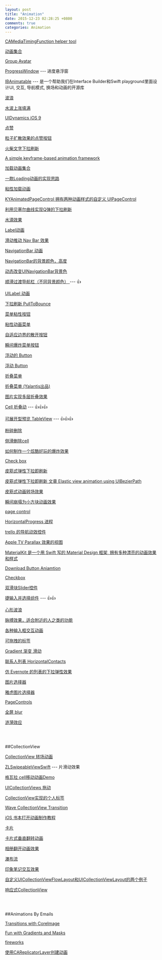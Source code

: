 ```yaml
---
layout: post
title: "Animation"
date: 2015-12-23 02:28:25 +0800
comments: true
categories: Animation
---
```


[ CAMediaTimingFunction helper tool ](https://github.com/keefo/CATweaker)

[ 动画集合 ](https://github.com/cjwirth/awesome-ios-ui)

[Group Avatar](https://github.com/ttmdung203/MDGroupAvatarView)

[ProgressWindow](https://github.com/luowenxing/WXProgressWindow) --- 进度悬浮窗

[IBAnimatable](https://github.com/JakeLin/IBAnimatable/blob/master/Documentation/README.zh.md) --- 是一个帮助我们在Interface Builder和Swift playground里面设计UI, 交互, 导航模式, 换场和动画的开源库

[ 波浪 ](https://github.com/antiguab/BAFluidView)

[ 水波上涨填满 ](https://github.com/poolqf/FillableLoaders)

[ UIDynamics iOS 9 ](https://github.com/FancyPixel/BallSwift)

[ 点赞 ](https://github.com/okmr-d/DOFavoriteButton)

[粒子扩散效果的点赞按钮](https://github.com/dgytdhy/DGThumbUpButton)

[火柴文字下拉刷新](https://github.com/Fnoz/FNMatchPull)

[ A simple keyframe-based animation framework ](https://github.com/IFTTT/RazzleDazzle)

[ 加载动画集合 ](https://github.com/ninjaprox/NVActivityIndicatorView)

[ 一款Loading动画的实现思路 ](http://www.cocoachina.com/ios/20151202/14532.html)

[ 粘性加载动画 ](https://github.com/yoavlt/LiquidLoader)

[KYAnimatedPageControl 拥有两种动画样式的自定义 UIPageControl](https://github.com/KittenYang/KYAnimatedPageControl)

[利用贝塞尔曲线实现Q弹的下拉刷新](http://pandara.xyz/2015/10/29/jelly_refresh/?hmsr=toutiao.io&utm_medium=toutiao.io&utm_source=toutiao.io)

[水滴效果](https://github.com/PandaraWen/WaterDropViewDemo)

[ Label动画 ](https://github.com/overboming/ZCAnimatedLabel)

[滑动推动 Nav Bar 效果](https://github.com/andreamazz/AMScrollingNavbar)

[ NavigationBar 动画 ](https://github.com/gmertk/BusyNavigationBar)

[ NavigationBar的背景颜色，高度 ](https://github.com/ltebean/LTNavigationBar)

[ 动态改变UINavigationBar背景色 ](https://github.com/DanisFabric/RainbowNavigation/blob/master/README_CN.md)

[ 顺滑过渡导航栏（不同背景颜色） ](https://github.com/MoZhouqi/KMNavigationBarTransition) --- 👍

[ UILabel 动画 ](https://github.com/overboming/ZCAnimatedLabel)

[ 下拉刷新 PullToBounce ](https://github.com/entotsu/PullToBounce)

[ 菜单粘性按钮 ](https://github.com/yoavlt/LiquidFloatingActionButton)

[粘性动画菜单](https://github.com/yannickl/FlowingMenu)

[自适应边界的散开按钮](https://github.com/liuzhiyi1992/SpreadButton)

[瞬间爆炸菜单按钮](https://github.com/Nightonke/VHBoomMenuButton)

[浮动的 Button](https://github.com/noppefoxwolf/FlowBarButtonItem?utm_campaign=This%2BWeek%2Bin%2BSwift&utm_medium=web&utm_source=This_Week_in_Swift_71)

[浮动 Button](https://github.com/tinymind/LSFloatingActionMenu)

[折叠菜单](https://github.com/Yalantis/Context-Menu.iOS)

[折叠菜单 (Yalantis出品)](https://github.com/Yalantis/Persei)

[图片实现多层折叠效果](http://www.cocoachina.com/ios/20160104/14858.html)

[Cell 折叠动](https://github.com/Ramotion/folding-cell) --- 👍👍👍

[可展开型预览 TableView](https://github.com/liuzhiyi1992/ZYThumbnailTableView) --- 👍👍👍

[ 粉碎删除 ](https://github.com/MartinRGB/MTMaterialDelete)

[ 侧滑删除cell ](https://github.com/SergioChan/SCTableViewCell)

[ 如何制作一个炫酷好玩的爆炸效果 ](http://xxycode.com/ru-he-zhi-zuo-ge-xuan-ku-hao-wan-de-bao-zha-xiao-guo-2/)

[ Check box ](https://github.com/Boris-Em/BEMCheckBox)

[ 皮筋式弹性下拉即刷新 ](https://github.com/gontovnik/DGElasticPullToRefresh)

[皮筋式弹性下拉即刷新 文章 Elastic view animation using UIBezierPath ](http://iostuts.io/2015/10/17/elastic-bounce-using-uibezierpath-and-pan-gesture/)

[皮筋式动画转场效果](https://github.com/lkzhao/ElasticTransition)

[ 瞬间崩塌为小方块动画效果 ](https://github.com/Yalantis/StarWars.iOS)

[ page control ](https://github.com/TBXark/TKRubberIndicator)

[ HorizontalProgress 进程 ](https://github.com/AliThink/HorizontalProgress)

[ trello 的导航动效控件 ](https://github.com/SergioChan/SCTrelloNavigation)

[ Apple TV Parallax 效果的视图 ](https://github.com/DroidsOnRoids/MPParallaxView)

[ MaterialKit 是一个用 Swift 写的 Material Design 框架, 拥有多种漂亮的动画效果和样式 ](https://github.com/CosmicMind/MaterialKit)

[ Download Button Aniamtion ](https://github.com/Guidebook/gbkui-button-progress-view)

[Checkbox](https://github.com/vladislav-k/VKCheckbox)

[双滑块Slider控件](https://github.com/Magic-Unique/DoubleThumbSlider)

[捷输入并选择组件](https://github.com/Ramotion/reel-search) --- 👍👍

[心形波浪](https://github.com/AfryMask/AFWaveView)

[脉搏效果，适合附近的人之类的功能](https://github.com/shu223/Pulsator)

[各种输入框交互动画](https://github.com/mukyasa/MMTextFieldEffects)

[可拖拽的标签](https://github.com/lovels/LBTagView)

[Gradient 渐变 滑动](https://github.com/hyperoslo/Hue#user-content-gradients-1)

[联系人列表 HorizontalContacts](https://github.com/manuelescrig/MEVHorizontalContacts)

[仿 Evernote 的列表的下拉弹性效果](https://github.com/imwangxuesen/EvernoteAnimation)

[图片选择器](https://github.com/cbangchen/CBImagePicker)

[雅虎图片选择器](https://github.com/yahoo/YangMingShan)

[PageControls](https://github.com/popwarsweet/PageControls)

[全屏 blur](https://github.com/edwinbosire/SwiflyOverlay)

[涟漪效应](https://github.com/alsedi/RippleEffectView)

<br />
<br />

##CollectionView

[ CollectionView 转场动画 ](https://github.com/CezaryKopacz/CKWaveCollectionViewTransition)

[ZLSwipeableViewSwift](https://github.com/zhxnlai/ZLSwipeableViewSwift) --- 片滑动效果

[ 格瓦拉 cell移动动画Demo ](https://github.com/nathanwhy/HYAwesomeTransition)

[ UICollectionViews 拖动 ](https://github.com/nshintio/uicollectionview-reordering)

[ CollectionView实现的个人标签 ](https://github.com/alienjun/MyTags)

[ Wave CollectionView Transition ](https://github.com/CezaryKopacz/CKWaveCollectionViewTransition)

[ iOS 书本打开动画制作教程 ](http://t.cn/Rybxgpy?u=1783821582&amp;amp;amp;amp;amp;amp;m=3885611247173418&amp;amp;amp;amp;amp;amp;cu=1783821582)

[ 卡片 ](https://github.com/zhxnlai/ZLSwipeableViewSwift)

[ 卡片式垂直翻转动画 ](https://github.com/seedante/CardAnimation)

[ 相册翻开动画效果 ](https://github.com/seedante/SDECollectionViewAlbumTransition)

[ 瀑布流 ](https://github.com/demonnico/PinterestSwift)

[ 印象笔记交互效果 ](http://allsome.love/yin-xiang-bi-ji-jiao-hu-xiao-guo-de-shi-xian/?u=1783821582&amp;m=3905429706568663&amp;cu=1783821582&amp;ru=2029464644&amp;rm=3905408588445881)

[自定义UICollectionViewFlowLayout和UICollectionViewLayout的两个例子](https://github.com/SmallLang/UICollectionViewLayoutDemo)

[响应式CollectionView](https://medium.com/@victor_wang/build-your-cells-in-a-way-of-lego-fbf6a1133bb1#.eh7fkk93s)

<br />
<br />


##Animations By Emails

[Transitions with CoreImage](http://www.ios-animations-by-emails.com/posts/2015-may#tutorial)

[Fun with Gradients and Masks](http://ios-animations-by-emails.com/posts/2015-july)

[fireworks](http://ios-animations-by-emails.com/posts/2015-november)

[使用CAReplicatorLayer创建动画](http://www.jianshu.com/p/76c588893b19?utm_campaign=hugo&utm_medium=reader_share&utm_content=note&utm_source=weibo)


<br />
<br />


